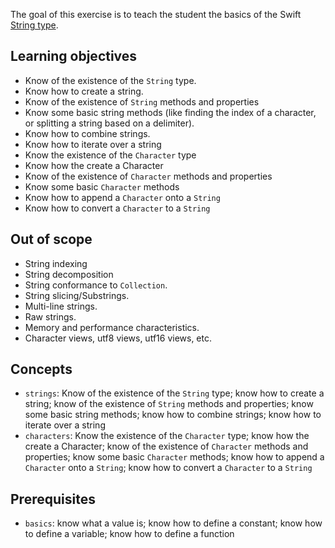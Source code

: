 The goal of this exercise is to teach the student the basics of the Swift [String type][strings].

## Learning objectives

- Know of the existence of the `String` type.
- Know how to create a string.
- Know of the existence of `String` methods and properties
- Know some basic string methods (like finding the index of a character, or splitting a string based on a delimiter).
- Know how to combine strings.
- Know how to iterate over a string
- Know the existence of the `Character` type
- Know how the create a Character
- Know of the existence of `Character` methods and properties
- Know some basic `Character` methods
- Know how to append a `Character` onto a `String`
- Know how to convert a `Character` to a `String`

## Out of scope

- String indexing
- String decomposition
- String conformance to `Collection`.
- String slicing/Substrings.
- Multi-line strings.
- Raw strings.
- Memory and performance characteristics.
- Character views, utf8 views, utf16 views, etc.

## Concepts

- `strings`: Know of the existence of the `String` type; know how to create a string; know of the existence of `String` methods and properties; know some basic string methods; know how to combine strings; know how to iterate over a string
- `characters`: Know the existence of the `Character` type; know how the create a Character; know of the existence of `Character` methods and properties; know some basic `Character` methods; know how to append a `Character` onto a `String`; know how to convert a `Character` to a `String`

## Prerequisites

- `basics`: know what a value is; know how to define a constant; know how to define a variable; know how to define a function

[strings]: https://docs.swift.org/swift-book/LanguageGuide/StringsAndCharacters.html
